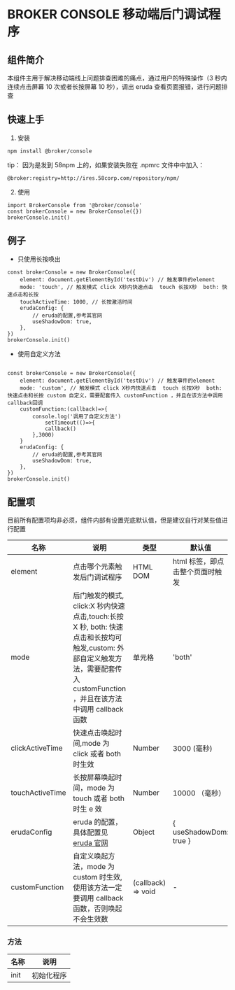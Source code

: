 # BROKER CONSOLE 移动端后门调试程序

## 组件简介

本组件主用于解决移动端线上问题排查困难的痛点，通过用户的特殊操作（3 秒内连续点击屏幕 10 次或者长按屏幕 10 秒），调出 eruda 查看页面报错，进行问题排查

## 快速上手

1. 安装

```
npm install @broker/console
```

tip： 因为是发到 58npm 上的，如果安装失败在 .npmrc 文件中中加入：

```
@broker:registry=http://ires.58corp.com/repository/npm/
```

2. 使用

```
import BrokerConsole from '@broker/console'
const brokerConsole = new BrokerConsole({})
brokerConsole.init()
```

## 例子

- 只使用长按唤出

```
const brokerConsole = new BrokerConsole({
    element: document.getElementById('testDiv') // 触发事件的element
    mode: 'touch', // 触发模式 click X秒内快速点击  touch 长按X秒  both: 快速点击和长按
    touchActiveTime: 1000, // 长按激活时间
    erudaConfig: {
        // eruda的配置,参考其官网
        useShadowDom: true,
    },
})
brokerConsole.init()
```

- 使用自定义方法

```

const brokerConsole = new BrokerConsole({
    element: document.getElementById('testDiv') // 触发事件的element
    mode: 'custom', // 触发模式 click X秒内快速点击  touch 长按X秒  both: 快速点击和长按 custom 自定义，需要配套传入 customFunction ，并且在该方法中调用callback回调
    customFunction:(callback)=>{
        console.log('调用了自定义方法')
            setTimeout(()=>{
            callback()
        },3000)
    }
    erudaConfig: {
        // eruda的配置,参考其官网
        useShadowDom: true,
    },
})
brokerConsole.init()
```

## 配置项

目前所有配置项均非必须，组件内部有设置兜底默认值，但是建议自行对某些值进行配置

| 名称            | 说明                                                                                                                                                                          | 类型               | 默认值                          |
| --------------- | ----------------------------------------------------------------------------------------------------------------------------------------------------------------------------- | ------------------ | ------------------------------- |
| element         | 点击哪个元素触发后门调试程序                                                                                                                                                  | HTML DOM           | html 标签，即点击整个页面时触发 |
| mode            | 后门触发的模式, click:X 秒内快速点击,touch:长按 X 秒, both: 快速点击和长按均可触发,custom: 外部自定义触发方法，需要配套传入 customFunction ，并且在该方法中调用 callback 函数 | 单元格             | 'both'                          |
| clickActiveTime | 快速点击唤起时间,mode 为 click 或者 both 时生效                                                                                                                               | Number             | 3000 (毫秒)                     |
| touchActiveTime | 长按屏幕唤起时间，mode 为 touch 或者 both 时生 e 效                                                                                                                           | Number             | 10000 （毫秒）                  |
| erudaConfig     | eruda 的配置，具体配置见 [eruda 官网](https://github.com/liriliri/eruda/blob/master/doc/README_CN.md)                                                                         | Object             | { useShadowDom: true }          |
| customFunction  | 自定义唤起方法，mode 为 custom 时生效,使用该方法一定要调用 callback 函数，否则唤起不会生效数                                                                                  | (callback) => void | -                               |

### 方法

| 名称 | 说明       |
| ---- | ---------- |
| init | 初始化程序 |
